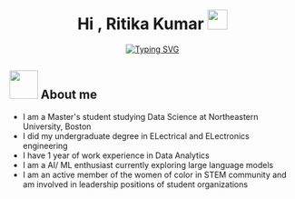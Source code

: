 <h1 align="center">Hi , Ritika Kumar <img src="https://media.giphy.com/media/hvRJCLFzcasrR4ia7z/giphy.gif" width="35"></h1>
<p align="center">
<a href="https://git.io/typing-svg"><img src="https://readme-typing-svg.demolab.com?font=Fira+Code&pause=1000&center=true&width=435&lines=Self-taught+Python+Programmer%2C;Data+Science+Graduate+Student%2C;AI%2FML+enthusiast%2C" alt="Typing SVG" /></a>
</p>
	
## <picture><img src = "https://github.com/7oSkaaa/7oSkaaa/blob/main/Images/about_me.gif?raw=true" width = 50px></picture> About me

- I am a Master's student studying Data Science at Northeastern University, Boston
- I did my undergraduate degree in ELectrical and ELectronics engineering
- I have 1 year of work experience in Data Analytics
- I am a AI/ ML enthusiast currently exploring large language models
- I am an active member of the women of color in STEM community and am involved in leadership positions of student organizations
